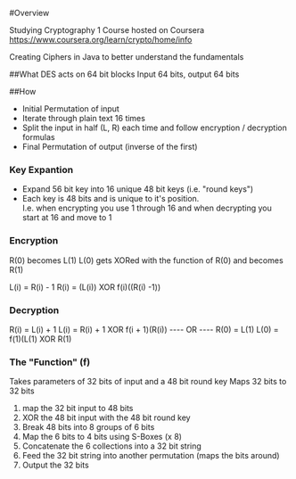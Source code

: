 #Overview

Studying Cryptography 1 Course hosted on Coursera
https://www.coursera.org/learn/crypto/home/info

Creating Ciphers in Java to better understand the fundamentals

##What
DES acts on 64 bit blocks
Input 64 bits, output 64 bits

##How
- Initial Permutation of input
- Iterate through plain text 16 times
- Split the input in half (L, R) each time and follow encryption / decryption formulas
- Final Permutation of output (inverse of the first)

### Key Expantion
- Expand 56 bit key into 16 unique 48 bit keys (i.e. "round keys")
- Each key is 48 bits and is unique to it's position.  
I.e. when encrypting you use 1 through 16 and when decrypting you start at 16 and move to 1


### Encryption 
R(0) becomes L(1)
L(0) gets XORed with the function of R(0) and becomes R(1)

L(i) = R(i) - 1
R(i) = (L(i)) XOR f(i)((R(i) -1))

### Decryption 
R(i) = L(i) + 1
L(i) = R(i) + 1 XOR f(i + 1)(R(i))
---- OR ----
R(0) = L(1)
L(0) = f(1)(L(1) XOR R(1)

### The "Function" (f)
Takes parameters of 32 bits of input and a 48 bit round key
Maps 32 bits to 32 bits
1. map the 32 bit input to 48 bits
2. XOR the 48 bit input with the 48 bit round key
3. Break 48 bits into 8 groups of 6 bits
4. Map the 6 bits to 4 bits using S-Boxes (x 8)
5. Concatenate the 6 collections into a 32 bit string
6. Feed the 32 bit string into another permutation (maps the bits around)
7. Output the 32 bits



